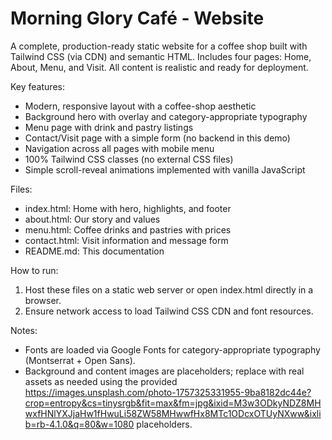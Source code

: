 # Morning Glory Café - Website

A complete, production-ready static website for a coffee shop built with Tailwind CSS (via CDN) and semantic HTML. Includes four pages: Home, About, Menu, and Visit. All content is realistic and ready for deployment.

Key features:
- Modern, responsive layout with a coffee-shop aesthetic
- Background hero with overlay and category-appropriate typography
- Menu page with drink and pastry listings
- Contact/Visit page with a simple form (no backend in this demo)
- Navigation across all pages with mobile menu
- 100% Tailwind CSS classes (no external CSS files)
- Simple scroll-reveal animations implemented with vanilla JavaScript

Files:
- index.html: Home with hero, highlights, and footer
- about.html: Our story and values
- menu.html: Coffee drinks and pastries with prices
- contact.html: Visit information and message form
- README.md: This documentation

How to run:
1) Host these files on a static web server or open index.html directly in a browser.
2) Ensure network access to load Tailwind CSS CDN and font resources.

Notes:
- Fonts are loaded via Google Fonts for category-appropriate typography (Montserrat + Open Sans).
- Background and content images are placeholders; replace with real assets as needed using the provided https://images.unsplash.com/photo-1757325331955-9ba8182dc44e?crop=entropy&cs=tinysrgb&fit=max&fm=jpg&ixid=M3w3ODkyNDZ8MHwxfHNlYXJjaHw1fHwuLi58ZW58MHwwfHx8MTc1ODcxOTUyNXww&ixlib=rb-4.1.0&q=80&w=1080 placeholders.
